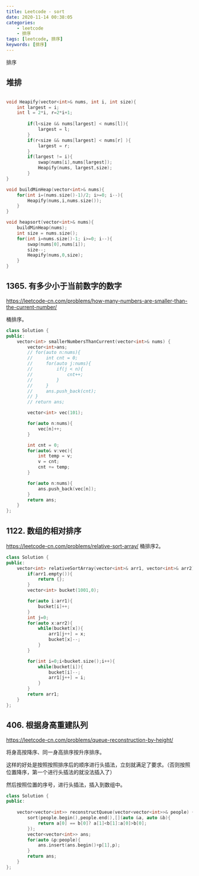 ```yaml
---
title: Leetcode - sort
date: 2020-11-14 00:38:05
categories: 
    - leetcode
    - 排序
tags: [leetcode, 排序]
keywords: [排序]
---
```

排序
<!---more--->

## 堆排

```C++

void Heapify(vector<int>& nums, int i, int size){
    int largest = i;
    int l = 2*i, r=2*i+1;
    
        if(l<size && nums[largest] < nums[l]){
            largest = l;
        }
        if(r<size && nums[largest] < nums[r] ){
            largest = r;
        }
        if(largest != i){
            swap(nums[i],nums[largest]);
            Heapify(nums, largest,size);
        }
}

void buildMinHeap(vector<int>& nums){
    for(int i=(nums.size()-1)/2; i>=0; i--){
        Heapify(nums,i,nums.size());
    }
}

void heapsort(vector<int>& nums){
    buildMinHeap(nums);
    int size = nums.size();
    for(int i=nums.size()-1; i>=0; i--){
        swap(nums[0],nums[i]);
        size--;
        Heapify(nums,0,size);
    }
}
```

## 1365. 有多少小于当前数字的数字
https://leetcode-cn.com/problems/how-many-numbers-are-smaller-than-the-current-number/

桶排序。

```C++
class Solution {
public:
    vector<int> smallerNumbersThanCurrent(vector<int>& nums) {
        vector<int>ans;
        // for(auto n:nums){
        //     int cnt = 0;
        //     for(auto j:nums){
        //         if(j < n){
        //             cnt++;
        //         }
        //     }
        //     ans.push_back(cnt);
        // }
        // return ans;

        vector<int> vec(101);

        for(auto n:nums){
            vec[n]++;
        }

        int cnt = 0;
        for(auto& v:vec){
            int temp = v;
            v = cnt;
            cnt += temp;
        }

        for(auto n:nums){
            ans.push_back(vec[n]);
        }
        return ans;
    }
};
```
## 1122. 数组的相对排序
https://leetcode-cn.com/problems/relative-sort-array/
桶排序2。

```C++
class Solution {
public:
    vector<int> relativeSortArray(vector<int>& arr1, vector<int>& arr2) {
        if(arr1.empty()){
            return {};
        }
        vector<int> bucket(1001,0);

        for(auto i:arr1){
            bucket[i]++;
        }
        int j=0;
        for(auto x:arr2){
            while(bucket[x]){
                arr1[j++] = x;
                bucket[x]--;
            }
        }

        for(int i=0;i<bucket.size();i++){
            while(bucket[i]){
                bucket[i]--;
                arr1[j++] = i;
            }
        }
        return arr1;
    }
};
```

## 406. 根据身高重建队列
https://leetcode-cn.com/problems/queue-reconstruction-by-height/

将身高按降序、同一身高排序按升序排序。

这样的好处是按照按照排序后的顺序进行头插法，立刻就满足了要求。（否则按照位置降序，第一个进行头插法的就没法插入了）

然后按照位置的序号，进行头插法，插入到数组中。

```C++
class Solution {
public:
    
    vector<vector<int>> reconstructQueue(vector<vector<int>>& people) {
        sort(people.begin(),people.end(),[](auto &a, auto &b){
            return a[0] == b[0]? a[1]<b[1]:a[0]>b[0];
        });
        vector<vector<int>> ans;
        for(auto &p:people){
            ans.insert(ans.begin()+p[1],p);
        }
        return ans;
    }
};
```